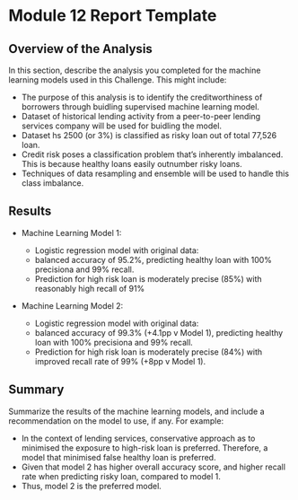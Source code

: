 # Module 12 Report Template

## Overview of the Analysis

In this section, describe the analysis you completed for the machine learning models used in this Challenge. This might include:

* The purpose of this analysis is to identify the creditworthiness of borrowers through buidling supervised machine learning model.
* Dataset of historical lending activity from a peer-to-peer lending services company will be used for buidling the model.
* Dataset hs 2500 (or 3%) is classified as risky loan out of total 77,526 loan.
* Credit risk poses a classification problem that’s inherently imbalanced. This is because healthy loans easily outnumber risky loans.
* Techniques of data resampling and ensemble will be used to handle this class imbalance. 

## Results

* Machine Learning Model 1:
  * Logistic regression model with original data:
  * balanced accuracy of 95.2%, predicting healthy loan with 100% precisiona and 99% recall. 
  * Prediction for high risk loan is moderately precise (85%) with reasonably high recall of 91%



* Machine Learning Model 2:
  * Logistic regression model with original data:
  * balanced accuracy of 99.3% (+4.1pp v Model 1), predicting healthy loan with 100% precisiona and 99% recall. 
  * Prediction for high risk loan is moderately precise (84%) with improved recall rate of 99% (+8pp v Model 1).

## Summary

Summarize the results of the machine learning models, and include a recommendation on the model to use, if any. For example:
* In the context of lending services, conservative approach as to minimised the exposure to high-risk loan is preferred. Therefore, a model that minimised false healthy loan is preferred.
* Given that model 2 has higher overall accuracy score, and higher recall rate when predicting risky loan, compared to model 1.
* Thus, model 2 is the preferred model.

